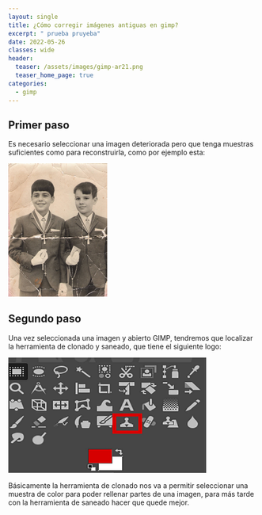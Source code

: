 ```yaml
---
layout: single
title: ¿Cómo corregir imágenes antiguas en gimp?
excerpt: " prueba pruyeba"
date: 2022-05-26
classes: wide
header:
  teaser: /assets/images/gimp-ar21.png
  teaser_home_page: true
categories:
  - gimp
---
```


## Primer paso
Es necesario seleccionar una imagen deteriorada pero que tenga muestras suficientes como para reconstruirla, como por ejemplo esta:

<img src="/assets/images/restaurar-img/photo1.jpg" alt="drawing" width="200"/>

## Segundo paso
Una vez seleccionada una imagen y abierto GIMP, tendremos que localizar la herramienta de clonado y saneado, que tiene el siguiente logo:

<img src="/assets/images/restaurar-img/photo2.jpg" alt="drawing" width="400"/>

Básicamente la herramienta de clonado nos va a permitir seleccionar una muestra de color para poder rellenar partes de una imagen, para más tarde con la herramienta de saneado hacer que quede mejor.
